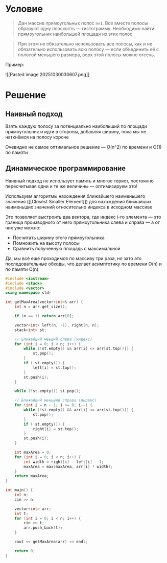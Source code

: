 # Условие

> Дан массив прямоугольных полос `n×1`. Все вместе полосы образуют одну плоскость — гистограмму. Необходимо найти прямоугольник наибольшей площади из этих полос

> При этом не обязательно использовать все полосы, как и не обязательно использовать всю полосу — если объединить её с полосой меньшего размера, верх этой полосы можно отсечь.

Пример:

![[Pasted image 20251030030607.png]]
# Решение
## Наивный подход 

Взять каждую полосу за потенциально наибольший по площади прямоугольник и идти в стороны, добавляя ширину, пока мы не наткнёмся на полосу короче

Очевидно не самое оптимальное решение — O(n^2) по времени и O(1) по памяти
## Динамическое программирование

Наивный подход не использует память и многое теряет, постоянно пересчитывая одни и те же величины — оптимизируем это!

Используем алгоритмы нахождения ближайшего наименьшего значения ([[Closest Smaller Element]]) для нахождения ближайших наименьших значений относительно индекса в исходном массиве

Это позволяет выстроить два вектора, где индекс i-го элемента — это граница производного от него прямоугольника слева и справа — а от них уже можно:
- Посчитать ширину этого прямоугольника
- Помножить на высоту полосы 
- Сравнить полученную площадь с максимальной

Да, мы всё ещё проходимся по массиву три раза, но зато это последовательные обходы, что делает асимптотику по времени O(n) и по памяти O(n)

```c++
#include <iostream>
#include <stack>
#include <vector>
using namespace std;

int getMaxArea(vector<int>& arr) {
	int n = arr.get_size();

	if (n == 1) return arr[0]; 

	vector<int> left(n, -1), right(n, n);
	stack<int> st;

	// Ближайший меьший слева (индекс)
	for (int i = 0; i < n; i++) {
		while (!st.empty() && arr[i] <= arr[st.top()]) {
			st.pop();
		}
		if (!st.empty()) {
			left[i] = st.top();
		}
		st.push(i);
	}

	while (!st.empty()) st.pop();

	// Ближайший меньший справа (индекс)
	for (int i = n - 1; i >= 0; i--) {
		while (!st.empty() && arr[i] <= arr[st.top()]) {
			st.pop();
		}
		if (!st.empty()) {
			right[i] = st.top();
		}
		st.push(i);
	}

	int maxArea = 0;
	for (int i = 0; i < n; i++) {
		int width = right[i] - left[i] - 1;
		maxArea = max(maxArea, arr[i] * width);
	}
	return maxArea;
}

int main() {
	int n;
	cin >> n;

	vector<int> arr;
	int t;
	for (int i = 0; i < n; i++) {
		cin >> t;
		arr.push_back(t);
	}

	cout << getMaxArea(arr) << endl;

	return 0;
}
```

